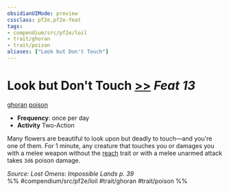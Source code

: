 ```yaml
---
obsidianUIMode: preview
cssclass: pf2e,pf2e-feat
tags:
- compendium/src/pf2e/loil
- trait/ghoran
- trait/poison
aliases: ["Look but Don't Touch"]
---
```

# Look but Don't Touch  [>>](../../Rules/core-rulebook/chapter-9-playing-the-game.md#Actions "Two-Action") *Feat 13*  
[ghoran](../../Rules/traits/ghoran-loil.md)  [poison](../../Rules/traits/poison.md)  

- **Frequency**: once per day
- **Activity** Two-Action

Many flowers are beautiful to look upon but deadly to touch—and you're one of them. For 1 minute, any creature that touches you or damages you with a melee weapon without the [reach](../../Rules/traits/reach.md) trait or with a melee unarmed attack takes `3d6` poison damage.

*Source: Lost Omens: Impossible Lands p. 39*  
%% #compendium/src/pf2e/loil #trait/ghoran #trait/poison %%